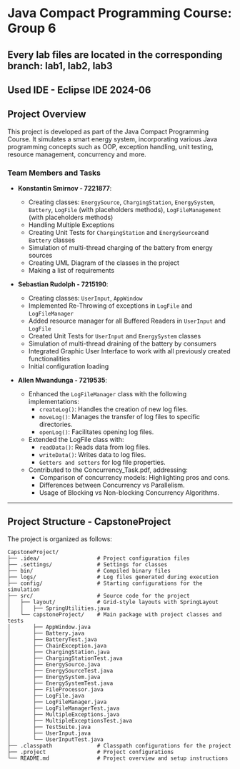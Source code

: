 # Java Compact Programming Course: Group 6

## Every lab files are located in the corresponding branch: lab1, lab2, lab3

## Used IDE - Eclipse IDE 2024-06

## Project Overview

This project is developed as part of the Java Compact Programming Course. It simulates a smart energy system, incorporating various Java programming concepts such as OOP, exception handling, unit testing, resource management, concurrency and more.

### Team Members and Tasks

- **Konstantin Smirnov - 7221877**:
  - Creating classes: `EnergySource`, `ChargingStation`, `EnergySystem`, `Battery`, `LogFile` (with placeholders methods), `LogFileManagement` (with placeholders methods)
  - Handling Multiple Exceptions
  - Creating Unit Tests for `ChargingStation` and `EnergySource`and `Battery` classes
  - Simulation of multi-thread charging of the battery from energy sources
  - Creating UML Diagram of the classes in the project
  - Making a list of requirements

- **Sebastian Rudolph - 7215190**:
  - Creating classes: `UserInput`, `AppWindow`
  - Implemented Re-Throwing of exceptions in `LogFile` and `LogFileManager`
  - Added resource manager for all Buffered Readers in `UserInput` and `LogFile`
  - Created Unit Tests for `UserInput` and `EnergySystem` classes
  - Simulation of multi-thread draining of the battery by consumers
  - Integrated Graphic User Interface to work with all previously created functionalities
  - Initial configuration loading
    
- **Allen Mwandunga - 7219535**:
  - Enhanced the `LogFileManager` class with the following implementations:
    - `createLog()`: Handles the creation of new log files.
    - `moveLog()`: Manages the transfer of log files to specific directories.
    - `openLog()`: Facilitates opening log files.
  - Extended the LogFile class with:
    - `readData()`: Reads data from log files.
    - `writeData()`: Writes data to log files.
    - `Getters and setters` for log file properties.
  - Contributed to the Concurrency_Task.pdf, addressing:
    - Comparison of concurrency models: Highlighting pros and cons.
    - Differences between Concurrency vs Parallelism.
    - Usage of Blocking vs Non-blocking Concurrency Algorithms.

---

## Project Structure - CapstoneProject

The project is organized as follows:

```
CapstoneProject/
├── .idea/                  # Project configuration files
├── .settings/              # Settings for classes
├── bin/                    # Compiled binary files
├── logs/                   # Log files generated during execution
├── config/                 # Starting configurations for the simulation
├── src/                    # Source code for the project
│   ├── layout/             # Grid-style layouts with SpringLayout
│   │   ├── SpringUtilities.java
│   └── capstoneProject/    # Main package with project classes and tests
│       ├── AppWindow.java
│       ├── Battery.java
│       ├── BatteryTest.java
│       ├── ChainException.java
│       ├── ChargingStation.java
│       ├── ChargingStationTest.java
│       ├── EnergySource.java
│       ├── EnergySourceTest.java
│       ├── EnergySystem.java
│       ├── EnergySystemTest.java
│       ├── FileProcessor.java
│       ├── LogFile.java
│       ├── LogFileManager.java
│       ├── LogFileManagerTest.java
│       ├── MultipleExceptions.java
│       ├── MultipleExceptionsTest.java
│       ├── TestSuite.java
│       ├── UserInput.java
│       └── UserInputTest.java
├── .classpath              # Classpath configurations for the project
├── .project                # Project configurations
└── README.md               # Project overview and setup instructions
```

